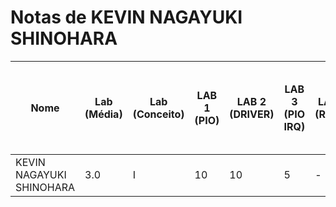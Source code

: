 # Notas de KEVIN NAGAYUKI SHINOHARA

| Nome | Lab (Média) | Lab (Conceito) | LAB 1 (PIO) | LAB 2 (DRIVER) | LAB 3 (PIO IRQ) | LAB 4 (RTOS) | LAB 5 (RTOS - HC-SR04) | LAB 6 (RTOS - IMU) | LAB 7 (RTOS - LCD-LVGL) | LAB 8 (TC - RTC - RTT) | LAB 9 (RTOS - MUTEX) | LAB 10 (WIFI) |
| --- | --- | --- | --- | --- | --- | --- | --- | --- | --- | --- | --- | --- |
| KEVIN NAGAYUKI SHINOHARA | 3.0 | I | 10 | 10 | 5 | - | - | - | - | - | - | - |
